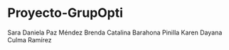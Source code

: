 # Proyecto-GrupOpti

Sara Daniela Paz Méndez 
Brenda Catalina Barahona Pinilla 
Karen Dayana Culma Ramírez 
